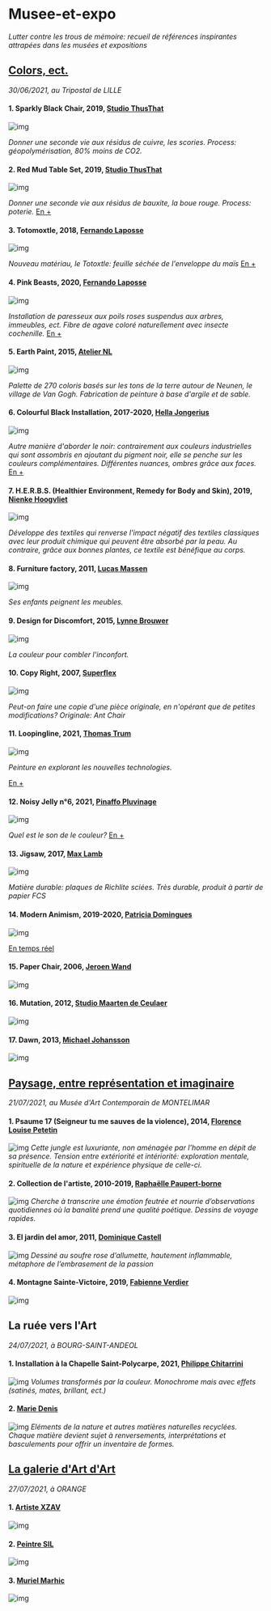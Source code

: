 # Musee-et-expo
*Lutter contre les trous de mémoire: recueil de références inspirantes attrapées dans les musées et expositions*

## [Colors, ect.](https://www.lille3000.eu/portail/evenements/colors)
*30/06/2021, au Tripostal de LILLE*

#### 1. Sparkly Black Chair, 2019, [Studio ThusThat](https://thusthat.com/)
![img](img/Studio-ThusThat_Sparkly-Black-Chair.jpg)

*Donner une seconde vie aux résidus de cuivre, les scories. Process: géopolymérisation, 80% moins de CO2.*


#### 2. Red Mud Table Set, 2019, [Studio ThusThat](https://thusthat.com/)
![img](img/Studio-ThusThat_Red-Mud-Tableset_cStudio-ThusThat.jpg)

*Donner une seconde vie aux résidus de bauxite, la boue rouge. Process: poterie.*
[En +](https://www.youtube.com/watch?v=aI-rzr9XVOM)

#### 3. Totomoxtle, 2018, [Fernando Laposse](http://www.fernandolaposse.com/)
![img](img/totomoxtle.jpg)

*Nouveau matériau, le Totoxtle: feuille séchée de l'enveloppe du maïs*
[En +](https://www.youtube.com/watch?v=0r08iXfJ-CM)

#### 4. Pink Beasts, 2020, [Fernando Laposse](http://www.fernandolaposse.com/)
![img](img/pink-beast.jpg)

*Installation de paresseux aux poils roses suspendus aux arbres, immeubles, ect. Fibre de agave coloré naturellement avec insecte cochenille.*
[En +](https://www.youtube.com/watch?v=gX9LYYOmD_I)

#### 5. Earth Paint, 2015, [Atelier NL](https://ateliernl.com/)
![img](img/earth-paint.jpg)

*Palette de 270 coloris basés sur les tons de la terre autour de Neunen, le village de Van Gogh. Fabrication de peinture à base d'argile et de sable.*

#### 6. Colourful Black Installation, 2017-2020, [Hella Jongerius](http://www.jongeriuslab.com/)
![img](img/colorful-black.jpg)

*Autre manière d'aborder le noir: contrairement aux couleurs industrielles qui sont assombris en ajoutant du pigment noir, elle se penche sur les couleurs complémentaires. Différentes nuances, ombres grâce aux faces.*
[En +](https://www.youtube.com/watch?v=qROeUj_3AEE)

#### 7. H.E.R.B.S. (Healthier Environment, Remedy for Body and Skin), 2019, [Nienke Hoogvliet](https://www.nienkehoogvliet.nl/)
![img](img/couette.png)

*Développe des textiles qui renverse l'impact négatif des textiles classiques avec leur produit chimique qui peuvent être absorbé par la peau. Au contraire, grâce aux bonnes plantes, ce textile est bénéfique au corps.*

#### 8. Furniture factory, 2011, [Lucas Massen](http://www.lucasmaassen.com/)
![img](img/lucas-maassen-and-sons.jpg)

*Ses enfants peignent les meubles.*

#### 9. Design for Discomfort, 2015, [Lynne Brouwer](https://lynnebrouwer.com/)
![img](img/discomfort.jpg)

*La couleur pour combler l'inconfort.*

#### 10. Copy Right, 2007, [Superflex](https://superflex.net/)
![img](img/copyright.jpg)

*Peut-on faire une copie d'une pièce originale, en n'opérant que de petites modifications? Originale: Ant Chair*

#### 11. Loopingline, 2021, [Thomas Trum](https://www.thomastrum.nl/)
![img](img/loopingline.jpg)

*Peinture en explorant les nouvelles technologies.*

[En +](https://www.youtube.com/watch?v=hw54HM3FNRk)

#### 12. Noisy Jelly n°6, 2021, [Pinaffo Pluvinage](https://pinaffo-pluvinage.com/)
![img](img/jelly.jpg)

*Quel est le son de le couleur?* [En +](https://www.youtube.com/watch?v=JeruZbWCLy4)

#### 13. Jigsaw, 2017, [Max Lamb](http://maxlamb.org/)
![img](img/jigsaw.jpg)

*Matière durable: plaques de Richlite sciées. Très durable, produit à partir de papier FCS*

#### 14. Modern Animism, 2019-2020, [Patricia Domingues](https://www.patriciadomingues.com/#home)
![img](img/Modern-Animist.jpg)

[En temps réel](https://modernanimism.com/?lang=fr)

#### 15. Paper Chair, 2006, [Jeroen Wand](https://studiojeroenwand.nl/)
![img](img/PaperChairs.jpg)

#### 16. Mutation, 2012, [Studio Maarten de Ceulaer](https://www.maartendeceulaer.com/)
![img](img/mutation.jpg)

#### 17. Dawn, 2013, [Michael Johansson](http://www.michaeljohansson.com)
![img](img/dawn.jpg)

## [Paysage, entre représentation et imaginaire](https://www.ac-ra.eu/paysages-entre-representation-et-imaginaire/)
*21/07/2021, au Musée d'Art Contemporain de MONTELIMAR*

#### 1. Psaume 17 (Seigneur tu me sauves de la violence), 2014, [Florence Louise Petetin](https://reseau-dda.org/fr/artists/florence-louise-petetin)
![img](img/psaume17.jpg)
*Cette jungle est luxuriante, non aménagée par l'homme en dépit de sa présence. Tension entre extériorité et intériorité: exploration mentale, spirituelle de la nature et expérience physique de celle-ci.* 

#### 2. Collection de l'artiste, 2010-2019, [Raphaëlle Paupert-borne](http://www.documentsdartistes.org/cgi-bin/site/affiche_art_web.cgi?&ACT=1&ID=17)
![img](img/20210721_162118.jpg)
*Cherche à transcrire une émotion feutrée et nourrie d’observations quotidiennes où la banalité prend une qualité poétique. Dessins de voyage rapides.*

#### 3. El jardin del amor, 2011, [Dominique Castell](http://dominiquecastell.com/index.html)
![img](img/allumette.jpg)
*Dessiné au soufre rose d’allumette, hautement inflammable, métaphore de l’embrasement de la passion*

#### 4. Montagne Sainte-Victoire, 2019, [Fabienne Verdier](https://fabienneverdier.com/)
![img](img/calli.jpg)

## La ruée vers l'Art
*24/07/2021, à BOURG-SAINT-ANDEOL*

#### 1. Installation à la Chapelle Saint-Polycarpe, 2021, [Philippe Chitarrini](http://philippe-chitarrini.over-blog.com/) 
![img](img/20210724_114243.jpg)
*Volumes transformés par la couleur. Monochrome mais avec effets (satinés, mates, brillant, ect.)*

#### 2. [Marie Denis](https://mariedenis.com/index.html)
![img](img/20210724_153044.jpg)
*Eléments de la nature et autres matières naturelles recyclées. Chaque matière devient sujet à renversements, interprétations et basculements pour offrir un inventaire de formes.*

## [La galerie d'Art d'Art](https://galeriedartdart.jimdofree.com/)
*27/07/2021, à ORANGE*

#### 1. [Artiste XZAV](https://www.instagram.com/xzav_artiste/)
![img](img/233879837_2887797628149418_2624217336879618189_n.jpg)

#### 2. [Peintre SIL](https://www.instagram.com/silcreatrice/)
![img](img/sil.jpg)

#### 3. [Muriel Marhic](http://marhic.com/index.php?page=accueil)
![img](img/20210727_161726.jpg)

